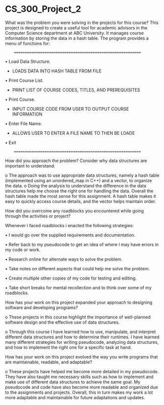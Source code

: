 # CS_300_Project_2

What was the problem you were solving in the projects for this course?
This project is designed to create a useful tool for academic advisors in the Computer Science department at ABC University. It manages course information by storing the data in a hash table. 
The program provides a menu of functions for: 

        ==========================================================

•	Load Data Structure. 
- LOADS DATA INTO HASH TABLE FROM FILE
  
•	Print Course List.  
 - PRINT LIST OF COURSE CODES, TITLES, AND PREREQUISITES
   
•	Print Course.       
 - INPUT COURSE CODE FROM USER TO OUTPUT COURSE INFORMATION
   
•	Enter File Name.     
- ALLOWS USER TO ENTER A FILE NAME TO THEN BE LOADE
  

•	Exit

        ==========================================================

How did you approach the problem? Consider why data structures are important to understand.

o	The approach was to use appropriate data structures, namely a hash table (implemented using an unordered_map in C++) and a vector, to organize the data. 
o	Doing the analysis to understand the difference in the data structures help me choose the right one for handling the data. Overall the hash table made the most sense for this assignment. A hash table makes it easy to quickly access course details, and the vector helps maintain order.



How did you overcome any roadblocks you encountered while going through the activities or project?

Whenever i faced roadblocks i enacted the following strategies:

•	I would go over the supplied  requirements and documentation.

•	Refer back to my pseudocode to get an idea of where I may have errors in my code or work.

•	Research online for alternate ways to solve the problem.

•	Take notes on different aspects that could help me solve the problem.

•	Create multiple other copies of my code for testing and editing.

•	Take short breaks for mental recollection and to think over some of my roadblocks.



How has your work on this project expanded your approach to designing software and developing programs?

o	These projects in this course highlight the importance of well-planned software design and the effective use of data structures.

o	Through this course I have learned how to use, manipulate, and interpret different data structures and how to determine their runtimes. I have learned many different strategies for writing pseudocode, analyzing data structures, and how to implement the right one for a specific task at hand.



How has your work on this project evolved the way you write programs that are maintainable, readable, and adaptable?

o	These projects have helped me become more detailed in my pseudocode. They have also taught me necessary skills such as how to implement and make use of different data structures to achieve the same goal. My pseudocode and code have also become more readable and organized due to the assignments and projects. Overall, this in turn makes my work a lot more adaptable and maintainable for future adaptations and updates.
